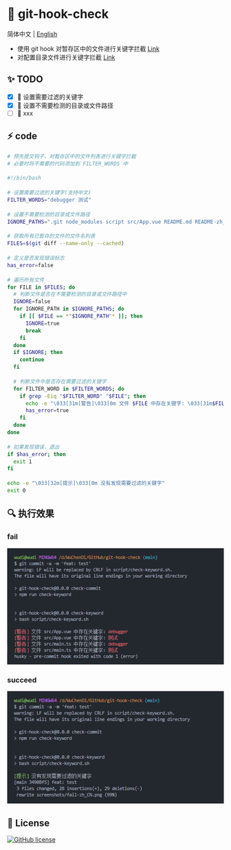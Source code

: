 # 🚀 git-hook-check

简体中文 | [English](./README.md)

- 使用 git hook 对暂存区中的文件进行关键字拦截 [Link](./script/check-keyword.sh)
- 对配置目录文件进行关键字拦截 [Link](./script/file-check-keyword.sh)

## ✨ TODO

- [x] 🔨 设置需要过滤的关键字
- [x] 🔨 设置不需要检测的目录或文件路径
- [ ] 🔨 xxx

## ⚡ code

```sh
# 预先提交钩子，对暂存区中的文件列表进行关键字拦截
# 必要时将不需要的代码添加到 FILTER_WORDS 中

#!/bin/bash

# 设置需要过滤的关键字(支持中文)
FILTER_WORDS="debugger 测试"

# 设置不需要检测的目录或文件路径
IGNORE_PATHS=".git node_modules script src/App.vue README.md README-zh_CN.md"

# 获取所有已暂存的文件的文件名列表
FILES=$(git diff --name-only --cached)

# 定义是否发现错误标志
has_error=false

# 遍历所有文件
for FILE in $FILES; do
  # 判断文件是否在不需要检测的目录或文件路径中
  IGNORE=false
  for IGNORE_PATH in $IGNORE_PATHS; do
    if [[ $FILE == *"$IGNORE_PATH"* ]]; then
      IGNORE=true
      break
    fi
  done
  if $IGNORE; then
    continue
  fi

  # 判断文件中是否存在需要过滤的关键字
  for FILTER_WORD in $FILTER_WORDS; do
    if grep -Eiq "$FILTER_WORD" "$FILE"; then
      echo -e "\033[31m[警告]\033[0m 文件 $FILE 中存在关键字: \033[31m$FILTER_WORD\033[0m"
      has_error=true
    fi
  done
done

# 如果发现错误，退出
if $has_error; then
  exit 1
fi

echo -e "\033[32m[提示]\033[0m 没有发现需要过滤的关键字"
exit 0

```

## 🔍 执行效果

### fail

![fail](./screenshots/fail-zh_CN.png)

### succeed

![succeed](./screenshots/succeed-zh_CN.png)

## 🎈 License

[![GitHub license](https://img.shields.io/github/license/WuChenDi/git-hook-check)](https://github.com/WuChenDi/git-hook-check/blob/master/LICENSE)
